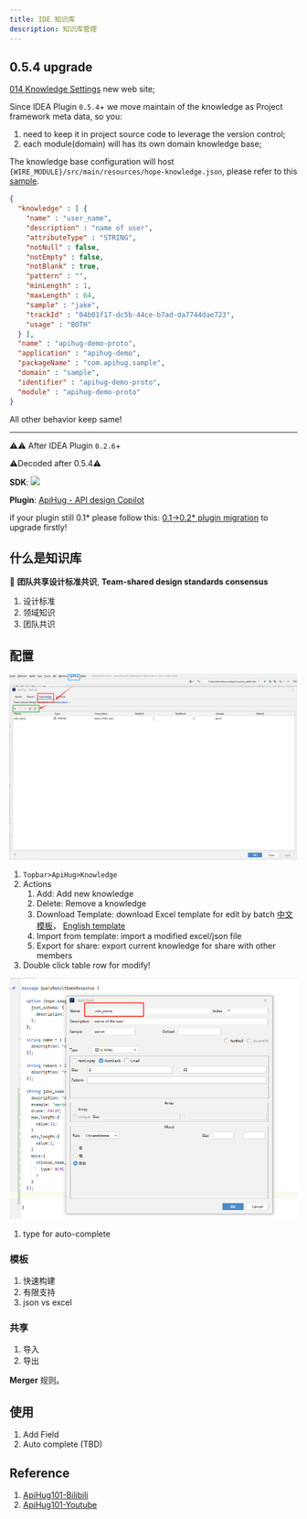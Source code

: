 ```yaml
---
title: IDE 知识库
description: 知识库管理
---
```


## 0.5.4 upgrade

[014 Knowledge Settings](https://apihug.com/docs/idea/014-settings-knowledge) new web site;

Since IDEA Plugin `0.5.4`+  we move maintain of the knowledge as Project framework meta data, so you:

1. need to keep it in project source code to leverage the version control;
2. each module(domain) will has its own domain knowledge base;

The knowledge base configuration will host `{WIRE_MODULE}/src/main/resources/hope-knowledge.json`, please refer to this [sample](https://github.com/apihug/apihug-demo/blob/main/apihug-demo-proto/src/main/resources/hope-knowledge.json).

```json
{
  "knowledge" : [ {
    "name" : "user_name",
    "description" : "name of user",
    "attributeType" : "STRING",
    "notNull" : false,
    "notEmpty" : false,
    "notBlank" : true,
    "pattern" : "",
    "minLength" : 1,
    "maxLength" : 64,
    "sample" : "jake",
    "trackId" : "04b01f17-dc5b-44ce-b7ad-da7744dae723",
    "usage" : "BOTH"
  } ],
  "name" : "apihug-demo-proto",
  "application" : "apihug-demo",
  "packageName" : "com.apihug.sample",
  "domain" : "sample",
  "identifier" : "apihug-demo-proto",
  "module" : "apihug-demo-proto"
}
```

All other behavior keep same!

---

⚠️⚠️ After IDEA Plugin `0.2.6`+

⚠️Decoded after 0.5.4⚠️

**SDK**: <a target="_blank" href="https://search.maven.org/artifact/com.apihug/it-bom"><img src="https://img.shields.io/maven-central/v/com.apihug/it-bom.svg?label=Maven%20Central" /></a>  

**Plugin**: [ApiHug - API design Copilot](https://plugins.jetbrains.com/plugin/23534-apihug--api-design-copilot)

if your plugin still 0.1* please follow this: [0.1->0.2* plugin migration](../versions/001-milestone.md) to upgrade firstly!

## 什么是知识库

🎁 **团队共享设计标准共识**, **Team-shared design standards consensus**

1. 设计标准
2. 领域知识
3. 团队共识

## 配置

![KB](../public/image/idea/050_kb_01.png)

1. `Topbar>ApiHug>Knowledge`
2. Actions
   1. Add:  Add new knowledge
   2. Delete: Remove a knowledge
   3. Download Template: download Excel template for edit by batch  [中文模板](../public/image/idea/template/cn.xlsx)， [English template](../public/image/idea/template/en.xlsx)
   4. Import from template: import a modified excel/json file
   5. Export for share: export current knowledge for share with other members
3. Double click table row for modify!

![KB2](../public/image/idea/050_kb_02.png)

1. type for auto-complete

### 模板

1. 快速构建
2. 有限支持
3. json vs excel

### 共享

1. 导入
2. 导出

**Merger** 规则。

## 使用

1. Add Field
2. Auto complete (TBD)

## Reference

1. [ApiHug101-Bilibili](https://space.bilibili.com/666522636)
2. [ApiHug101-Youtube](https://youtube.com/@ApiHug?si=C1yw0poHA01zbmyj)
